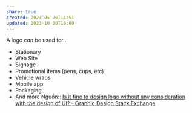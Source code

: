 ```yaml
---
share: true
created: 2023-05-26T14:51
updated: 2023-10-06T16:09
---
```


A logo _can_ be used for...

-   Stationary
-   Web Site
-   Signage
-   Promotional items (pens, cups, etc)
-   Vehicle wraps
-   Mobile app
-   Packaging
-   And more
Nguồn:: [Is it fine to design logo without any consideration with the design of UI? - Graphic Design Stack Exchange](https://graphicdesign.stackexchange.com/a/161027/26474)
